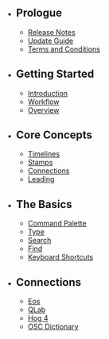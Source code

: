 - ## Prologue
    - [Release Notes](/docs/{{version}}/releases)
    - [Update Guide](/docs/{{version}}/update)
    - [Terms and Conditions](/docs/{{version}}/terms-and-conditions)
- ## Getting Started
    - [Introduction](/docs/{{version}}/introduction)
    - [Workflow](/docs/{{version}}/workflow)
    - [Overview](/docs/{{version}}/overview)
- ## Core Concepts
    - [Timelines](/docs/{{version}}/timelines)
    - [Stamps](/docs/{{version}}/stamps)
    - [Connections](/docs/{{version}}/connections)
    - [Leading](/docs/{{version}}/leading)
- ## The Basics
    - [Command Palette](/docs/{{version}}/command-palette)
    - [Type](/docs/{{version}}/type)
    <!-- - [Assignment](/docs/{{version}}/assignment) -->
    - [Search](/docs/{{version}}/search)
    - [Find](/docs/{{version}}/find)
    - [Keyboard Shortcuts](/docs/{{version}}/keyboard-shortcuts)
- ## Connections
    <!-- - [OSC](/docs/{{version}}/osc) -->
    <!-- - [MIDI](/docs/{{version}}/midi) -->
    <!-- - [Serial](/docs/{{version}}/serial) -->
    - [Eos](/docs/{{version}}/eos)
    - [QLab](/docs/{{version}}/qlab)
    <!-- - [Disguise](/docs/{{version}}/disguise) -->
    <!-- - [Mitti](/docs/{{version}}/mitti) -->
    - [Hog 4](/docs/{{version}}/hog-4)
    - [OSC Dictionary](/docs/{{version}}/osc-dictionary)
